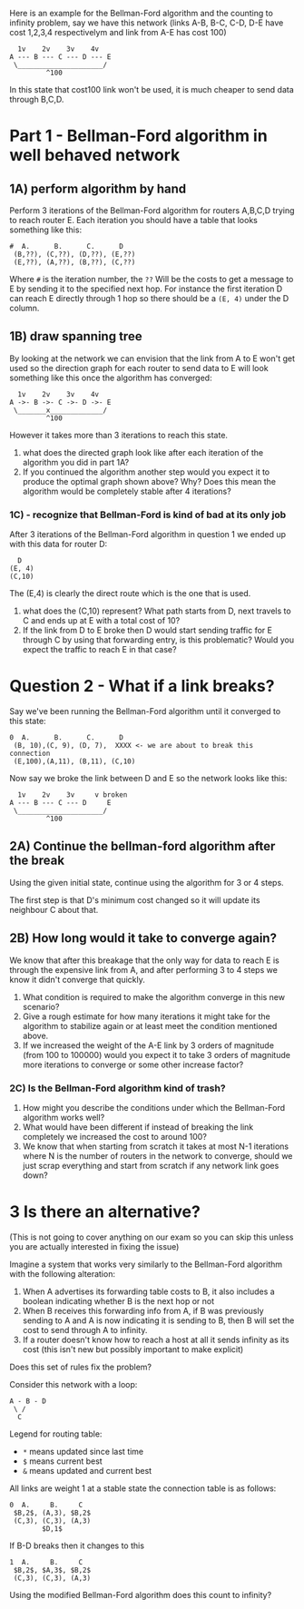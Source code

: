 Here is an example for the Bellman-Ford algorithm and the counting to infinity problem, say we have this network (links A-B, B-C, C-D, D-E have cost 1,2,3,4 respectivelym and link from A-E has cost 100)
```
  1v    2v    3v    4v
A --- B --- C --- D --- E
 \_____________________/
         ^100
```
In this state that cost100 link won't be used, it is much cheaper to send data through B,C,D.

# Part 1 -  Bellman-Ford algorithm in well behaved network
## 1A) perform algorithm by hand
Perform 3 iterations of the Bellman-Ford algorithm for routers A,B,C,D trying to reach router E. Each iteration you should have a table that looks something like this:
```
#  A.      B.      C.      D
 (B,??), (C,??), (D,??), (E,??)
 (E,??), (A,??), (B,??), (C,??)
```
Where `#` is the iteration number, the `??` Will be the costs to get a message to E by sending it to the specified next hop. For instance the first iteration D can reach E directly through 1 hop so there should be a `(E, 4)` under the D column.

## 1B) draw spanning tree
By looking at the network we can envision that the link from A to E won't get used so the direction graph for each router to send data to E will look something like this once the algorithm has converged:
```
  1v    2v    3v    4v
A ->- B ->- C ->- D ->- E
 \_______x_____________/
         ^100
```
However it takes more than 3 iterations to reach this state.
1. what does the directed graph look like after each iteration of the algorithm you did in part 1A?
2. If you continued the algorithm another step would you expect it to produce the optimal graph shown above? Why? Does this mean the algorithm would be completely stable after 4 iterations?


### 1C) - recognize that Bellman-Ford is kind of bad at its only job
After 3 iterations of the Bellman-Ford algorithm in question 1 we ended up with this data for router D:
```
  D
(E, 4)
(C,10)
```
The (E,4) is clearly the direct route which is the one that is used.
1. what does the (C,10) represent? What path starts from D, next travels to C and ends up at E with a total cost of 10? 
2. If the link from D to E broke then D would start sending traffic for E through C by using that forwarding entry, is this problematic? Would you expect the traffic to reach E in that case?


# Question 2 - What if a link breaks?
Say we've been running the Bellman-Ford algorithm until it converged to this state:
```
0  A.      B.      C.      D
 (B, 10),(C, 9), (D, 7),  XXXX <- we are about to break this connection
 (E,100),(A,11), (B,11), (C,10)
```
Now say we broke the link between D and E so the network looks like this:
```
  1v    2v    3v     v broken
A --- B --- C --- D     E
 \_____________________/
         ^100
```
## 2A) Continue the bellman-ford algorithm after the break
Using the given initial state, continue using the algorithm for 3 or 4 steps.

The first step is that D's minimum cost changed so it will update its neighbour C about that.

## 2B) How long would it take to converge again?
We know that after this breakage that the only way for data to reach E is through the expensive link from A, and after performing 3 to 4 steps we know it didn't converge that quickly.  

1. What condition is required to make the algorithm converge in this new scenario? 
2. Give a rough estimate for how many iterations it might take for the algorithm to stabilize again or at least meet the condition mentioned above.
3. If we increased the weight of the A-E link by 3 orders of magnitude (from 100 to 100000) would you expect it to take 3 orders of magnitude more iterations to converge or some other increase factor?

### 2C) Is the Bellman-Ford algorithm kind of trash?
1. How might you describe the conditions under which the Bellman-Ford algorithm works well?
2. What would have been different if instead of breaking the link completely we increased the cost to around 100? 
3. We know that when starting from scratch it takes at most N-1 iterations where N is the number of routers in the network to converge, should we just scrap everything and start from scratch if any network link goes down?


# 3 Is there an alternative?
(This is not going to cover anything on our exam so you can skip this unless you are actually interested in fixing the issue)

Imagine a system that works very similarly to the Bellman-Ford algorithm with the following alteration:

1. When A advertises its forwarding table costs to B, it also includes a boolean indicating whether B is the next hop or not
2. When B receives this forwarding info from A, if B was previously sending to A and A is now indicating it is sending to B, then B will set the cost to send through A to infinity.
3. If a router doesn't know how to reach a host at all it sends infinity as its cost (this isn't new but possibly important to make explicit)

Does this set of rules fix the problem?

Consider this network with a loop:
```
A - B - D
 \ /
  C 
```
Legend for routing table:
- `*` means updated since last time
- `$` means current best
- `&` means updated and current best

All links are weight 1 at a stable state the connection table is as follows:
```
0  A.     B.     C
 $B,2$, (A,3), $B,2$
 (C,3), (C,3), (A,3)
        $D,1$
```
If B-D breaks then it changes to this
```
1  A.     B.     C
 $B,2$, $A,3$, $B,2$
 (C,3), (C,3), (A,3)
```
Using the modified Bellman-Ford algorithm does this count to infinity?
